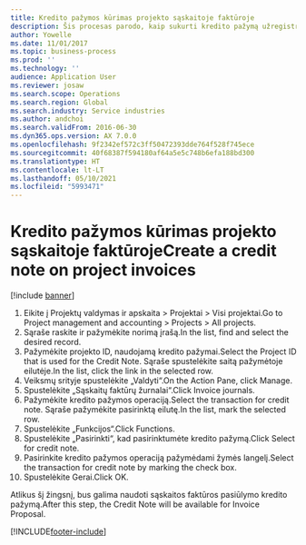 ```yaml
---
title: Kredito pažymos kūrimas projekto sąskaitoje faktūroje
description: Šis procesas parodo, kaip sukurti kredito pažymą užregistruotose projekto sąskaitose faktūrose.
author: Yowelle
ms.date: 11/01/2017
ms.topic: business-process
ms.prod: ''
ms.technology: ''
audience: Application User
ms.reviewer: josaw
ms.search.scope: Operations
ms.search.region: Global
ms.search.industry: Service industries
ms.author: andchoi
ms.search.validFrom: 2016-06-30
ms.dyn365.ops.version: AX 7.0.0
ms.openlocfilehash: 9f2342ef572c3ff50472393dde764f528f745ece
ms.sourcegitcommit: 40f68387f594180af64a5e5c748b6efa188bd300
ms.translationtype: HT
ms.contentlocale: lt-LT
ms.lasthandoff: 05/10/2021
ms.locfileid: "5993471"
---
```

# <a name="create-a-credit-note-on-project-invoices"></a><span data-ttu-id="e2f59-103">Kredito pažymos kūrimas projekto sąskaitoje faktūroje</span><span class="sxs-lookup"><span data-stu-id="e2f59-103">Create a credit note on project invoices</span></span>

[!include [banner](../../includes/banner.md)]

1. <span data-ttu-id="e2f59-104">Eikite į Projektų valdymas ir apskaita > Projektai > Visi projektai.</span><span class="sxs-lookup"><span data-stu-id="e2f59-104">Go to Project management and accounting > Projects > All projects.</span></span> 
2. <span data-ttu-id="e2f59-105">Sąraše raskite ir pažymėkite norimą įrašą.</span><span class="sxs-lookup"><span data-stu-id="e2f59-105">In the list, find and select the desired record.</span></span> 
3. <span data-ttu-id="e2f59-106">Pažymėkite projekto ID, naudojamą kredito pažymai.</span><span class="sxs-lookup"><span data-stu-id="e2f59-106">Select the Project ID that is used for the Credit Note.</span></span> <span data-ttu-id="e2f59-107">Sąraše spustelėkite saitą pažymėtoje eilutėje.</span><span class="sxs-lookup"><span data-stu-id="e2f59-107">In the list, click the link in the selected row.</span></span> 
4. <span data-ttu-id="e2f59-108">Veiksmų srityje spustelėkite „Valdyti“.</span><span class="sxs-lookup"><span data-stu-id="e2f59-108">On the Action Pane, click Manage.</span></span> 
5. <span data-ttu-id="e2f59-109">Spustelėkite „Sąskaitų faktūrų žurnalai“.</span><span class="sxs-lookup"><span data-stu-id="e2f59-109">Click Invoice journals.</span></span> 
6. <span data-ttu-id="e2f59-110">Pažymėkite kredito pažymos operaciją.</span><span class="sxs-lookup"><span data-stu-id="e2f59-110">Select the transaction for credit note.</span></span> <span data-ttu-id="e2f59-111">Sąraše pažymėkite pasirinktą eilutę.</span><span class="sxs-lookup"><span data-stu-id="e2f59-111">In the list, mark the selected row.</span></span> 
7. <span data-ttu-id="e2f59-112">Spustelėkite „Funkcijos“.</span><span class="sxs-lookup"><span data-stu-id="e2f59-112">Click Functions.</span></span> 
8. <span data-ttu-id="e2f59-113">Spustelėkite „Pasirinkti“, kad pasirinktumėte kredito pažymą.</span><span class="sxs-lookup"><span data-stu-id="e2f59-113">Click Select for credit note.</span></span> 
9. <span data-ttu-id="e2f59-114">Pasirinkite kredito pažymos operaciją pažymėdami žymės langelį.</span><span class="sxs-lookup"><span data-stu-id="e2f59-114">Select the transaction for credit note by marking the check box.</span></span>
10. <span data-ttu-id="e2f59-115">Spustelėkite Gerai.</span><span class="sxs-lookup"><span data-stu-id="e2f59-115">Click OK.</span></span> 

<span data-ttu-id="e2f59-116">Atlikus šį žingsnį, bus galima naudoti sąskaitos faktūros pasiūlymo kredito pažymą.</span><span class="sxs-lookup"><span data-stu-id="e2f59-116">After this step, the Credit Note will be available for Invoice Proposal.</span></span>


[!INCLUDE[footer-include](../../includes/footer-banner.md)]